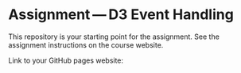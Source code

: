 # Assignment — D3 Event Handling

This repository is your starting point for the assignment. See the assignment instructions on the course website.

Link to your GitHub pages website: <insert your clickable hyperlink here>
